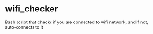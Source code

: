 # wifi_checker
Bash script that checks if you are connected to wifi network, and if not, auto-connects to it
